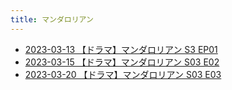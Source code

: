 ```yaml
---
title: マンダロリアン
---
```



- [2023-03-13 【ドラマ】マンダロリアン S3 EP01](./../../../../d/2023/03/13/【ドラマ】マンダロリアン_S03_EP01.md)
- [2023-03-15 【ドラマ】マンダロリアン S03 E02](./../../../../d/2023/03/15/【ドラマ】マンダロリアン_S03_E02.md)
- [2023-03-20 【ドラマ】マンダロリアン S03 E03](./../../../../d/2023/03/20/【ドラマ】マンダロリアン_S03_E03.md)




